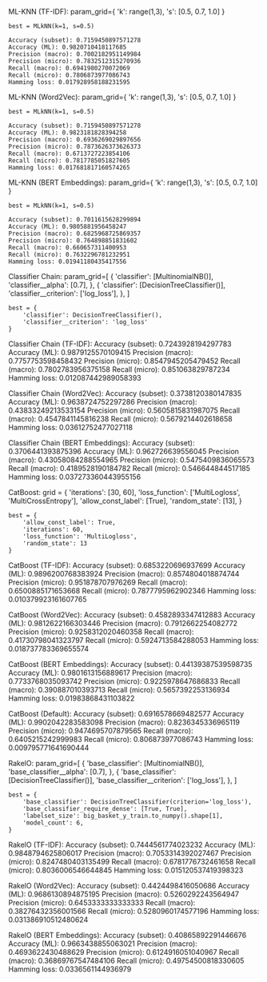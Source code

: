 ML-KNN (TF-IDF):
    param_grid={
        'k': range(1,3),
        's': [0.5, 0.7, 1.0]
    }

    best = MLkNN(k=1, s=0.5)

    Accuracy (subset): 0.7159450897571278
    Accuracy (ML): 0.9820710418117685
    Precision (macro): 0.7002182951149984
    Precision (micro): 0.7832512315270936
    Recall (macro): 0.6941980270072069
    Recall (micro): 0.7806873977086743
    Hamming loss: 0.017928958188231595

ML-KNN (Word2Vec):
    param_grid={
        'k': range(1,3),
        's': [0.5, 0.7, 1.0]
    }

    best = MLkNN(k=1, s=0.5)

    Accuracy (subset): 0.7159450897571278
    Accuracy (ML): 0.9823181828394258
    Precision (macro): 0.6936269029897656
    Precision (micro): 0.7873626373626373
    Recall (macro): 0.6713727223854106
    Recall (micro): 0.7817785051827605
    Hamming loss: 0.017681817160574265

ML-KNN (BERT Embeddings):
    param_grid={
        'k': range(1,3),
        's': [0.5, 0.7, 1.0]
    }

    best = MLkNN(k=1, s=0.5)

    Accuracy (subset): 0.7011615628299894
    Accuracy (ML): 0.9805881956458247
    Precision (macro): 0.6825968725869357
    Precision (micro): 0.764898851831602
    Recall (macro): 0.660657311400953
    Recall (micro): 0.7632296781232951
    Hamming loss: 0.01941180435417556

Classifier Chain:
    param_grid=[
        {
            'classifier': [MultinomialNB()],
            'classifier__alpha': [0.7],
        },
        {
            'classifier': [DecisionTreeClassifier()],
            'classifier__criterion': ['log_loss'],
        },
    ]

    best = {
        'classifier': DecisionTreeClassifier(),
        'classifier__criterion': 'log_loss'
    }

Classifier Chain (TF-IDF):
    Accuracy (subset): 0.7243928194297783
    Accuracy (ML): 0.9879125570109415
    Precision (macro): 0.7757753598458432
    Precision (micro): 0.8547945205479452
    Recall (macro): 0.7802783956375158
    Recall (micro): 0.851063829787234
    Hamming loss: 0.012087442989058393

Classifier Chain (Word2Vec):
    Accuracy (subset): 0.3738120380147835
    Accuracy (ML): 0.9638724752297286
    Precision (macro): 0.43833249213533154
    Precision (micro): 0.5605815831987075
    Recall (macro): 0.4547841145816238
    Recall (micro): 0.5679214402618658
    Hamming loss: 0.03612752477027118

Classifier Chain (BERT Embeddings):
    Accuracy (subset): 0.3706441393875396
    Accuracy (ML): 0.962726639556045
    Precision (macro): 0.43058084288554965
    Precision (micro): 0.5475409836065573
    Recall (macro): 0.4189528190184782
    Recall (micro): 0.546644844517185
    Hamming loss: 0.037273360443955156

CatBoost:
    grid = {
        'iterations': [30, 60],
        'loss_function': ['MultiLogloss', 'MultiCrossEntropy'],
        'allow_const_label': [True],
        'random_state': [13],
    }

    best = {
        'allow_const_label': True,
        'iterations': 60,
        'loss_function': 'MultiLogloss',
        'random_state': 13
    }

CatBoost (TF-IDF):
    Accuracy (subset): 0.6853220696937699
    Accuracy (ML): 0.9896200768383924
    Precision (macro): 0.8574804018874744
    Precision (micro): 0.951878707976269
    Recall (macro): 0.6500885171653668
    Recall (micro): 0.7877795962902346
    Hamming loss: 0.010379923161607765

CatBoost (Word2Vec):
    Accuracy (subset): 0.4582893347412883
    Accuracy (ML): 0.9812622166303446
    Precision (macro): 0.7912662254082772
    Precision (micro): 0.9258312020460358
    Recall (macro): 0.41730798041323797
    Recall (micro): 0.5924713584288053
    Hamming loss: 0.018737783369655574

CatBoost (BERT Embeddings):
    Accuracy (subset): 0.44139387539598735
    Accuracy (ML): 0.9801613156889617
    Precision (macro): 0.7733768035093742
    Precision (micro): 0.9225978647686833
    Recall (macro): 0.390887010393713
    Recall (micro): 0.5657392253136934
    Hamming loss: 0.01983868431103822

CatBoost (Default):
    Accuracy (subset): 0.6916578669482577
    Accuracy (ML): 0.9902042283583098
    Precision (macro): 0.8236345336965119
    Precision (micro): 0.9474695707879565
    Recall (macro): 0.6405215242999983
    Recall (micro): 0.806873977086743
    Hamming loss: 0.009795771641690444

RakelO:
    param_grid=[
        {
            'base_classifier': [MultinomialNB()],
            'base_classifier__alpha': [0.7],
        },
        {
            'base_classifier': [DecisionTreeClassifier()],
            'base_classifier__criterion': ['log_loss'],
        },
    ]

    best = {
        'base_classifier': DecisionTreeClassifier(criterion='log_loss'),
        'base_classifier_require_dense': [True, True],
        'labelset_size': big_basket_y_train.to_numpy().shape[1],
        'model_count': 6,
    }

RakelO (TF-IDF):
    Accuracy (subset): 0.7444561774023232
    Accuracy (ML): 0.9848794625806017
    Precision (macro): 0.7053314392027467
    Precision (micro): 0.8247480403135499
    Recall (macro): 0.6781776732461658
    Recall (micro): 0.8036006546644845
    Hamming loss: 0.015120537419398323

RakelO (Word2Vec):
    Accuracy (subset): 0.4424498416050686
    Accuracy (ML): 0.9686130894875195
    Precision (macro): 0.5260292243564947
    Precision (micro): 0.6453333333333333
    Recall (macro): 0.38276432356001566
    Recall (micro): 0.5280960174577196
    Hamming loss: 0.031386910512480624

RakelO (BERT Embeddings):
    Accuracy (subset): 0.40865892291446676
    Accuracy (ML): 0.9663438855063021
    Precision (macro): 0.4693622430488629
    Precision (micro): 0.6124916051040967
    Recall (macro): 0.36869767547484106
    Recall (micro): 0.49754500818330605
    Hamming loss: 0.0336561144936979